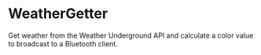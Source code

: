 # WeatherGetter
Get weather from the Weather Underground API and calculate a color value to broadcast to a Bluetooth client.
